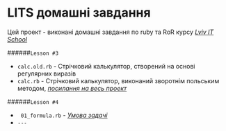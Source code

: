 # LITS домашні завдання

Цей проект - виконані домашні завдання по ruby та RoR курсу
[*Lviv IT School*](http://lits.ua/lc-school/ruby-and-ruby-on-rails/)

######`Lesson #3`
- `calc.old.rb` - Стрічковий калькулятор, створений на основі регулярних виразів
- `calc.rb` - Стрічковий калькулятор, виконаний зворотнім польським методом, 
[*посилання на весь проект*](https://github.com/sdmytrenko/calc)

######`Lesson #4`
- ` 01_formula.rb` - [*Умова задачі*](https://gist.github.com/kunik/f624263e0361e61e2e0a)
- `---`